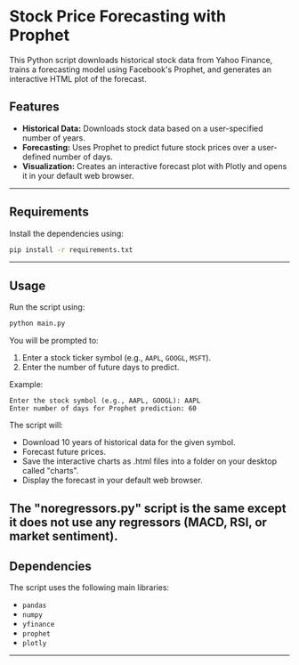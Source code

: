 # Stock Price Forecasting with Prophet

This Python script downloads historical stock data from Yahoo Finance, trains a forecasting model using Facebook's Prophet, and generates an interactive HTML plot of the forecast.

## Features

- **Historical Data:** Downloads stock data based on a user-specified number of years.
- **Forecasting:** Uses Prophet to predict future stock prices over a user-defined number of days.
- **Visualization:** Creates an interactive forecast plot with Plotly and opens it in your default web browser.

---

## Requirements

Install the dependencies using:

```bash
pip install -r requirements.txt
```

---

## Usage

Run the script using:

```bash
python main.py
```

You will be prompted to:

1. Enter a stock ticker symbol (e.g., `AAPL`, `GOOGL`, `MSFT`).
2. Enter the number of future days to predict.

Example:

```
Enter the stock symbol (e.g., AAPL, GOOGL): AAPL
Enter number of days for Prophet prediction: 60
```

The script will:

- Download 10 years of historical data for the given symbol.
- Forecast future prices.
- Save the interactive charts as .html files into a folder on your desktop called "charts".
- Display the forecast in your default web browser.

The "noregressors.py" script is the same except it does not use any regressors (MACD, RSI, or market sentiment).
---

## Dependencies

The script uses the following main libraries:

- `pandas`
- `numpy`
- `yfinance`
- `prophet`
- `plotly`

---
